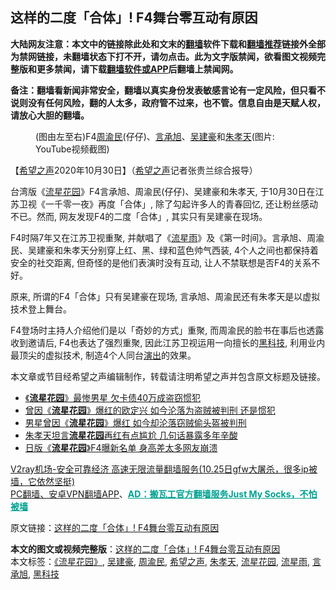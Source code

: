  <h2>这样的二度「合体」! F4舞台零互动有原因</h2> <p class="notice"><b>大陆网友注意：本文中的链接除此处和文末的<a href="https://github.com/bannedbook/fanqiang" >翻墙</a>软件下载和<a href="https://github.com/killgcd/justmysocks/blob/master/README.md">翻墙推荐</a>链接外全部为禁网链接，未翻墙状态下打不开，请勿点击。此为文字版禁闻，欲看图文视频完整版和更多禁闻，请下载<a href="https://github.com/bannedbook/fanqiang">翻墙软件或APP</a>后翻墙上禁闻网。</p><p>备注：翻墙看新闻非常安全，翻墙以真实身份发表敏感言论有一定风险，但只看不说则没有任何风险，翻的人太多，政府管不过来，也不管。信息自由是天赋人权，请放心大胆的翻墙。</b></p>  <div class="entry"> <figure><figcaption>(图由左至右)F4<a href="https://www.bannedbook.org/bnews/tag/%e5%91%a8%e6%b8%9d%e6%b0%91/" class="st_tag internal_tag" rel="tag" title="标签 周渝民 下的日志">周渝民</a>(仔仔)、<a href="https://www.bannedbook.org/bnews/tag/%e8%a8%80%e6%89%bf%e6%97%ad/" class="st_tag internal_tag" rel="tag" title="标签 言承旭 下的日志">言承旭</a>、<a href="https://www.bannedbook.org/bnews/tag/%e5%90%b4%e5%bb%ba%e8%b1%aa/" class="st_tag internal_tag" rel="tag" title="标签 吴建豪 下的日志">吴建豪</a>和<a href="https://www.bannedbook.org/bnews/tag/%E6%9C%B1%E5%AD%9D%E5%A4%A9/" class="st_tag internal_tag" rel="tag" title="标签 朱孝天 下的日志">朱孝天</a>(图片: YouTube视频截图)</figcaption></figure> <p>【<span class='wp_keywordlink_affiliate'><a href="https://www.soundofhope.org" title="希望之声" target="_blank">希望之声</a></span>2020年10月30日】（<a href="https://www.bannedbook.org/bnews/tag/%e5%b8%8c%e6%9c%9b%e4%b9%8b%e5%a3%b0/" class="st_tag internal_tag" rel="tag" title="标签 希望之声 下的日志">希望之声</a>记者张贵兰综合报导）</p> <p>台湾版《<a href="https://www.bannedbook.org/bnews/tag/%E6%B5%81%E6%98%9F%E8%8A%B1%E5%9B%AD/" class="st_tag internal_tag" rel="tag" title="标签 流星花园 下的日志">流星花园</a>》F4言承旭、周渝民(仔仔)、吴建豪和朱孝天, 于10月30日在江苏卫视《一千零一夜》再度「合体」, 除了勾起许多人的青春回忆, 还让粉丝感动不已。然而, 网友发现F4的二度「合体」, 其实只有吴建豪在现场。</p>  <p>F4时隔7年又在江苏卫视重聚, 并献唱了《<a href="https://www.bannedbook.org/bnews/tag/%e6%b5%81%e6%98%9f%e9%9b%a8/" class="st_tag internal_tag" rel="tag" title="标签 流星雨 下的日志">流星雨</a>》及《第一时间》。言承旭、周渝民、吴建豪和朱孝天分别穿上红、黑、绿和蓝色帅气西装, 4个人之间也都保持着安全的社交距离, 但奇怪的是他们表演时没有互动, 让人不禁联想是否F4的关系不好。</p> <p>原来, 所谓的F4「合体」只有吴建豪在现场, 言承旭、周渝民还有朱孝天是以虚拟技术登上舞台。</p>  <p>F4登场时主持人介绍他们是以「奇妙的方式」重聚, 而周渝民的脸书在事后也透露收到邀请后, F4也表达了强烈重聚, 因此江苏卫视运用一向擅长的<a href="https://www.bannedbook.org/bnews/tag/%e9%bb%91%e7%a7%91%e6%8a%80/" class="st_tag internal_tag" rel="tag" title="标签 黑科技 下的日志">黑科技</a>, 利用业内最顶尖的虚拟技术, 制造4个人同台<span class='wp_keywordlink_affiliate'><a href="https://zh-cn.shenyunperformingarts.org/" title="演出" target="_blank">演出</a></span>的效果。</p> <p></p>  <p>本文章或节目经希望之声编辑制作，转载请注明希望之声并包含原文标题及链接。</p> <ul class='op-related-articles' title='相关阅读'> <li><a href='https://www.bannedbook.org/bnews/yule/20200112/1257834.html' target='_blank'>《<b>流星花园</b>》最惨男星 欠卡债40万成盗窃惯犯</a></li> <li><a href='https://www.bannedbook.org/bnews/yule/20200109/1255921.html' target='_blank'>曾因《<b>流星花园</b>》爆红的欧定兴 如今沦落为盗贼被判刑 还是惯犯</a></li> <li><a href='https://www.bannedbook.org/bnews/yule/20200109/1255868.html' target='_blank'>男星曾因《<b>流星花园</b>》爆红 如今却沦落窃贼偷头盔被判刑</a></li> <li><a href='https://www.bannedbook.org/bnews/yule/20180508/939038.html' target='_blank'>朱孝天坦言<b>流星花园</b>再红有点尴尬 几句话暴露多年辛酸</a></li> <li><a href='https://www.bannedbook.org/bnews/yule/20171023/845876.html' target='_blank'>日版《<b>流星花园</b>》F4曝新名单 身高差太多网友崩溃</a></li> </ul> <p class="texttj"> <a href="https://www.bannedbook.org/forum23/topic22702.html" target="_blank">V2ray机场-安全可靠经济 高速无限流量翻墙服务(10.25日gfw大屠杀，很多ip被墙，它依然坚挺)</a><br/> <a href="https://github.com/bannedbook/fanqiang/wiki/%E7%A6%81%E9%97%BB%E7%BD%91%E5%AE%89%E5%8D%93%E7%BF%BB%E5%A2%99%E6%96%B0%E9%97%BBAPP" target="_blank">PC翻墙、安卓VPN翻墙APP</a>、<span onclick="window.open('https://github.com/killgcd/justmysocks/blob/master/README.md')" style="font-weight:bold;color:#00A191;cursor:pointer;text-decoration:underline;outline:none">AD：搬瓦工官方翻墙服务Just My Socks，不怕被墙</span></p><p>原文链接：<a class="src_link"  href="https://www.soundofhope.org/post/437842" target="_blank">这样的二度「合体」! F4舞台零互动有原因</a></p><a name='sharetosocial'></a>       <div><b>本文的图文或视频完整版</b>：<a href='https://www.bannedbook.org/bnews/comments/20201031/1423421.html'>这样的二度「合体」! F4舞台零互动有原因</a></div>  </div><!--END ENTRY--> <div class="postfooter"> <div>本文标签：<a href="https://www.bannedbook.org/bnews/tag/%E3%80%8A%E6%B5%81%E6%98%9F%E8%8A%B1%E5%9B%AD%E3%80%8B/" rel="tag">《流星花园》</a>, <a href="https://www.bannedbook.org/bnews/tag/%e5%90%b4%e5%bb%ba%e8%b1%aa/" rel="tag">吴建豪</a>, <a href="https://www.bannedbook.org/bnews/tag/%e5%91%a8%e6%b8%9d%e6%b0%91/" rel="tag">周渝民</a>, <a href="https://www.bannedbook.org/bnews/tag/%e5%b8%8c%e6%9c%9b%e4%b9%8b%e5%a3%b0/" rel="tag">希望之声</a>, <a href="https://www.bannedbook.org/bnews/tag/%E6%9C%B1%E5%AD%9D%E5%A4%A9/" rel="tag">朱孝天</a>, <a href="https://www.bannedbook.org/bnews/tag/%E6%B5%81%E6%98%9F%E8%8A%B1%E5%9B%AD/" rel="tag">流星花园</a>, <a href="https://www.bannedbook.org/bnews/tag/%e6%b5%81%e6%98%9f%e9%9b%a8/" rel="tag">流星雨</a>, <a href="https://www.bannedbook.org/bnews/tag/%e8%a8%80%e6%89%bf%e6%97%ad/" rel="tag">言承旭</a>, <a href="https://www.bannedbook.org/bnews/tag/%e9%bb%91%e7%a7%91%e6%8a%80/" rel="tag">黑科技</a></div>  </div><!--END POSTFOOTER--> 